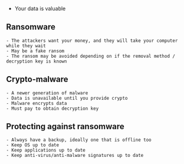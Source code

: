 - Your data is valuable
## Ransomware
	- The attackers want your money, and they will take your computer while they wait
	- May be a fake ransom
	- The ransom may be avoided depending on if the removal method / decryption key is known
## Crypto-malware
	- A newer generation of malware
	- Data is unavailable until you provide crypto
	- Malware encrypts data
	- Must pay to obtain decryption key
## Protecting against ransomware
	- Always have a backup, ideally one that is offline too
	- Keep OS up to date
	- Keep applications up to date
	- Keep anti-virus/anti-malware signatures up to date
